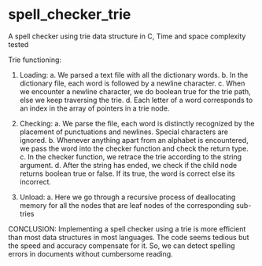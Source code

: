 # spell_checker_trie
A spell checker using trie data structure in C, Time and space complexity tested

Trie functioning:

1. Loading:
	a. We parsed a text file with all the dictionary words.
	b. In the dictionary file, each word is followed by a newline character. 
	c. When we encounter a newline character, we do boolean true for 	the trie path, else we 	    keep traversing the trie.
	d. Each letter of a word corresponds to an index in the array of pointers in a trie node.

2. Checking:
	a. We parse the file, each word is distinctly recognized by the placement of 		    punctuations and newlines. Special characters are ignored.
	b. Whenever anything apart from an alphabet is encountered, we pass the word into the 	    checker function and check the return type.
	c. In the checker function, we retrace the trie according to the string argument.
	d. After the string has ended, we check if the child node returns boolean true or false. If 	    its true, the word is correct else its incorrect.
	
3. Unload:
	a. Here we go through a recursive process of deallocating memory 	for all the nodes that 	    are leaf nodes of the corresponding sub-tries

CONCLUSION:
Implementing a spell checker using a trie is more efficient than most data structures in most languages. The code seems tedious but the speed and accuracy compensate for it. So, we can detect spelling errors in documents without cumbersome reading.


